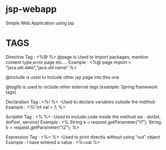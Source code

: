 # jsp-webapp
Simple Web Application using jsp

# TAGS
Directive Tag : <%@ %>
@page is Used to import packages, mention content type,error page etc....
Example : <%@ page import = "java.util.date","java.util.name" %>

@include is used to include other jsp page into this one

@taglib is used to include other external tags (example: Spring framework tags)

Declaration Tag : <%! %>
-Used to declare variables outside the method
Example : <%! int val = 1; %>

Scriptlet Tag : <% %>
-Used to include code inside the method (ex : doGet, doPost, service)
Example : <% String a = request.getParameter("t1");
             String b = request.getParameter("t2");
          %>
          
Expression Tag : <%=  %>
-Used to print directly without using "out" object
Example : I have entered a value : <%=val %>
